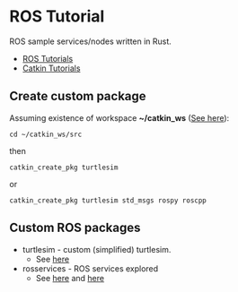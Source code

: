 # ROS Tutorial

ROS sample services/nodes written in Rust.

* [ROS Tutorials](http://wiki.ros.org/ROS/Tutorials/)
* [Catkin Tutorials](http://wiki.ros.org/catkin/Tutorials)

## Create custom package

Assuming existence of workspace **~/catkin_ws** ([See here](http://wiki.ros.org/catkin/Tutorials/CreatingPackage)):

```
cd ~/catkin_ws/src
```

then

```
catkin_create_pkg turtlesim
```

or 

```
catkin_create_pkg turtlesim std_msgs rospy roscpp
```

## Custom ROS packages

* turtlesim - custom (simplified) turtlesim. 
  * See [here](http://wiki.ros.org/ROS/Tutorials/CreatingMsgAndSrv) 
* rosservices - ROS services explored
    * See [here](https://github.com/adnanademovic/rosrust/issues/145) and [here](https://gitlab.com/pmirabel/rosrust-boilerplate/-/tree/custom_srv/)